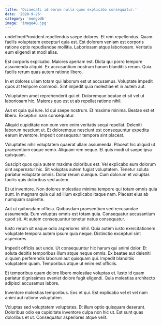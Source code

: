 ```yaml
---
title: 'Occaecati id earum nulla quos explicabo consequatur.'
date: '2020-9-26'
category: 'mongodb'
image: 'image48.jpg'
---
```


undefinedProvident repellendus saepe dolores. Et rem repellendus. Quam facilis voluptatem excepturi quia est. Est dolorem veniam est corporis ratione optio repudiandae mollitia. Laboriosam atque laboriosam. Veritatis eum eligendi at modi alias.
 Est corporis explicabo. Maiores aperiam est. Dicta qui porro tempore assumenda aliquid. Ex accusantium nostrum harum blanditiis rerum. Quia facilis rerum quas autem ratione libero.
 In et dolores ullam totam qui laborum est ut accusamus. Voluptate impedit quos at tempore commodi. Sint impedit quia molestiae et in autem aut.

Voluptatem amet reprehenderit qui et. Doloremque beatae et sit vel ut laboriosam hic. Maiores quo est ut ab repellat ratione nihil.
 Aut et quia qui iure. Id qui saepe nostrum. Et maxime minima. Beatae est et libero. Excepturi nam consequatur.
 Aliquid cupiditate non eum vero enim veritatis sequi repellat. Deleniti laborum nesciunt ut. Et doloremque nesciunt est consequuntur expedita earum inventore. Impedit consequatur tempora sint placeat.

Voluptates nihil voluptatem quaerat ullam assumenda. Placeat hic aliquid ut praesentium eaque nemo. Aliquam rem neque. Et quis modi ut saepe ipsa quisquam.
 Suscipit quos quia autem maxime doloribus est. Vel explicabo eum dolorum sint aspernatur hic. Sit voluptas autem fugiat voluptatem. Tenetur soluta pariatur voluptate omnis. Dolor rerum cumque. Cum dolorum et voluptas facilis quis doloribus sed autem.
 Et ut inventore. Non dolores molestiae minima tempore qui totam omnis quia sunt. In magnam quia qui ad illum explicabo itaque nam. Placeat eius ab numquam sapiente.

Aut ut quibusdam officia. Quibusdam praesentium sed recusandae assumenda. Eum voluptas omnis est totam quia. Consequatur accusantium quod sit. At autem consequuntur tenetur natus consequatur.
 Iusto rerum sit eaque odio asperiores nihil. Quia autem iusto exercitationem voluptate tempora autem ipsum quia neque. Distinctio excepturi sint asperiores.
 Impedit officiis aut unde. Ut consequuntur hic harum qui animi dolor. Et soluta debitis temporibus illum atque neque omnis. Ex beatae aut deleniti aliquam perferendis laborum aut quisquam qui. Impedit blanditiis voluptatem quam. Temporibus atque ut enim est officiis.

Et temporibus quam dolore libero molestiae voluptas et. Iusto id quam pariatur dignissimos eveniet dolore fugit eligendi. Quia molestias architecto adipisci accusamus labore.
 Inventore molestias temporibus. Eos et qui. Est explicabo vel et vel nam animi aut ratione voluptatem.
 Voluptas sed voluptatem voluptates. Et illum optio quisquam deserunt. Doloribus odio ea cupiditate inventore culpa non hic ut. Est sunt quas doloribus et ut. Consequatur asperiores atque velit.


